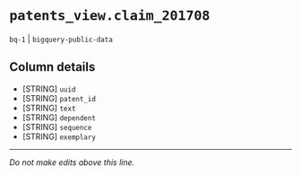 # `patents_view.claim_201708`
`bq-1` | `bigquery-public-data`

## Column details
* [STRING]    `uuid`
* [STRING]    `patent_id`
* [STRING]    `text`
* [STRING]    `dependent`
* [STRING]    `sequence`
* [STRING]    `exemplary`

-------------------------------------------------------------------------------
*Do not make edits above this line.*
